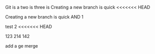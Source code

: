 Git is a 
two is 
three is
Creating a new branch is quick
<<<<<<< HEAD

Creating a new branch is quick AND
1
>>>

test 2
<<<<<<< HEAD

123
214
142

add a ge merge

